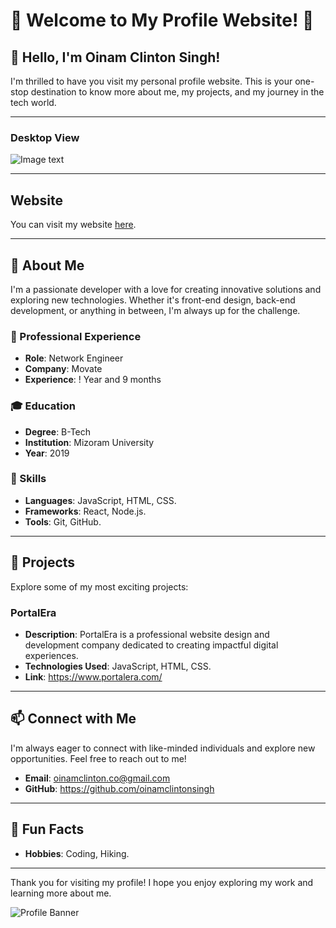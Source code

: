 # 🌟 Welcome to My Profile Website! 🌟

## 👋 Hello, I'm Oinam Clinton Singh!

I'm thrilled to have you visit my personal profile website. This is your one-stop destination to know more about me, my projects, and my journey in the tech world.

---

### Desktop View

![Image text](https://github.com/oinamclintonsingh/profile/blob/505991b1a57a3e54a21b633e234fb2697fcf3578/images/Oinam%20Clinton%20Singh%20-%20oinamclintonsingh.github.io.png)

---

## Website

You can visit my website [here](https://oinamclintonsingh.github.io/Oinam-Clinton-Singh-Portfolio/).

---

## 🚀 About Me

I'm a passionate developer with a love for creating innovative solutions and exploring new technologies. Whether it's front-end design, back-end development, or anything in between, I'm always up for the challenge.

### 💼 Professional Experience

- **Role**: Network Engineer
- **Company**: Movate
- **Experience**: ! Year and 9 months 

### 🎓 Education

- **Degree**: B-Tech
- **Institution**: Mizoram University
- **Year**: 2019

### 🌱 Skills

- **Languages**: JavaScript, HTML, CSS.
- **Frameworks**: React, Node.js.
- **Tools**: Git, GitHub.

---

## 📂 Projects

Explore some of my most exciting projects:

### PortalEra
- **Description**: PortalEra is a professional website design and development company dedicated to creating impactful digital experiences.
- **Technologies Used**: JavaScript, HTML, CSS.
- **Link**: https://www.portalera.com/

---

## 📫 Connect with Me

I'm always eager to connect with like-minded individuals and explore new opportunities. Feel free to reach out to me!

- **Email**: oinamclinton.co@gmail.com
- **GitHub**: https://github.com/oinamclintonsingh

---

## 🌟 Fun Facts

- **Hobbies**: Coding, Hiking.

---

Thank you for visiting my profile! I hope you enjoy exploring my work and learning more about me.

![Profile Banner](https://github.com/oinamclintonsingh/profile/blob/d8ed2f3df7a3f4ba1e619bc3868e7a0960955e5d/images/Banner%20Oinam%20Clinton%20Singh%20-%20oinamclintonsingh.png)
